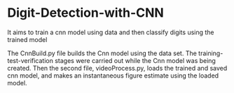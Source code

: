 # Digit-Detection-with-CNN
It aims to train a cnn model using data and then classify digits using the trained model

The CnnBuild.py file builds the Cnn model using the data set. The training-test-verification stages were carried out while the Cnn model was being created. 
Then the second file, videoProcess.py, loads the trained and saved cnn model, and makes an instantaneous figure estimate using the loaded model.
